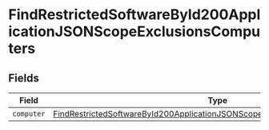 # FindRestrictedSoftwareById200ApplicationJSONScopeExclusionsComputers


## Fields

| Field                                                                                                                                                                                   | Type                                                                                                                                                                                    | Required                                                                                                                                                                                | Description                                                                                                                                                                             |
| --------------------------------------------------------------------------------------------------------------------------------------------------------------------------------------- | --------------------------------------------------------------------------------------------------------------------------------------------------------------------------------------- | --------------------------------------------------------------------------------------------------------------------------------------------------------------------------------------- | --------------------------------------------------------------------------------------------------------------------------------------------------------------------------------------- |
| `computer`                                                                                                                                                                              | [FindRestrictedSoftwareById200ApplicationJSONScopeExclusionsComputersComputer](../../models/operations/findrestrictedsoftwarebyid200applicationjsonscopeexclusionscomputerscomputer.md) | :heavy_minus_sign:                                                                                                                                                                      | N/A                                                                                                                                                                                     |